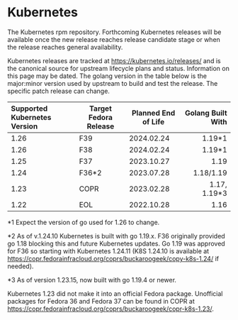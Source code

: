 # Kubernetes

The Kubernetes rpm repository. Forthcoming Kubernetes releases will be available once the new release reaches release candidate stage or when the release reaches general availability.

Kubernetes releases are tracked at https://kubernetes.io/releases/ and is the canonical source for upstream lifecycle plans and status. Information on this page may be dated. The golang version in the table below is the major:minor version used by upstream to build and test the release. The specific patch release can change.

|Supported Kubernetes Version | Target Fedora Release | Planned End of Life | Golang Built With |
| :--- | --- | --- | ---: |
| 1.26 | F39 | 2024.02.24 | 1.19*1 |
| 1.26 | F38 | 2024.02.24 | 1.19*1 |
| 1.25 | F37 | 2023.10.27 | 1.19 |
| 1.24   | F36*2 | 2023.07.28 | 1.18/1.19 |
| 1.23 | COPR | 2023.02.28 | 1.17, 1.19*3 |
| 1.22 | EOL | 2022.10.28 | 1.16 |

*1 Expect the version of go used for 1.26 to change.

*2 As of v.1.24.10 Kubernetes is built with go 1.19.x. F36 originally provided go 1.18 blocking this and future Kubernetes updates. Go 1.19 was approved for F36 so starting with Kubernetes 1.24.11 (K8S 1.24.10 is available at https://copr.fedorainfracloud.org/coprs/buckaroogeek/copy-k8s-1.24/ if needed).

*3 As of version 1.23.15, now built with go 1.19.4 or newer.

Kubernetes 1.23 did not make it into an official Fedora package. Unofficial packages for Fedora 36 and Fedora 37 can be found in COPR at https://copr.fedorainfracloud.org/coprs/buckaroogeek/copr-k8s-1.23/.


